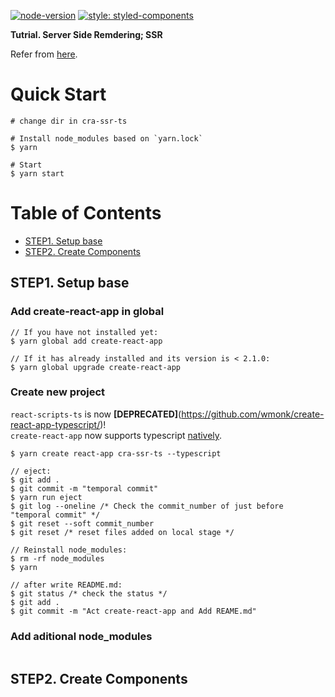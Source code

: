 [![node-version](https://img.shields.io/badge/node-10.13.0-brightgreen.svg)](https://github.com/nodejs/node)
[![style: styled-components](https://img.shields.io/badge/style-%F0%9F%92%85%20styled--components-orange.svg?colorB=daa357&colorA=db748e)](https://github.com/styled-components/styled-components)

**Tutrial. Server Side Remdering; SSR**

Refer from [here](https://github.com/cereallarceny/cra-ssr).

# Quick Start

```console
# change dir in cra-ssr-ts

# Install node_modules based on `yarn.lock`
$ yarn

# Start
$ yarn start
```

# Table of Contents

* [STEP1. Setup base](#step1-setup-base)
* [STEP2. Create Components](#step2-create-components)

## STEP1. Setup base

### Add create-react-app in global

```console
// If you have not installed yet:
$ yarn global add create-react-app

// If it has already installed and its version is < 2.1.0:
$ yarn global upgrade create-react-app
```

### Create new project

`react-scripts-ts` is now **[DEPRECATED]**(https://github.com/wmonk/create-react-app-typescript/)!  
`create-react-app` now supports typescript [natively](https://facebook.github.io/create-react-app/docs/adding-typescript).

```console
$ yarn create react-app cra-ssr-ts --typescript

// eject:
$ git add .
$ git commit -m "temporal commit"
$ yarn run eject
$ git log --oneline /* Check the commit_number of just before "temporal commit" */
$ git reset --soft commit_number
$ git reset /* reset files added on local stage */

// Reinstall node_modules:
$ rm -rf node_modules
$ yarn

// after write README.md:
$ git status /* check the status */
$ git add .
$ git commit -m "Act create-react-app and Add REAME.md"
```

### Add aditional node_modules

```console

```

## STEP2. Create Components
